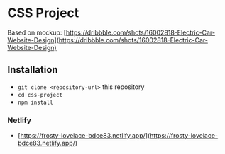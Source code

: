 # CSS Project

Based on mockup: [https://dribbble.com/shots/16002818-Electric-Car-Website-Design](https://dribbble.com/shots/16002818-Electric-Car-Website-Design)

## Installation

* `git clone <repository-url>` this repository
* `cd css-project`
* `npm install`

### Netlify

* [https://frosty-lovelace-bdce83.netlify.app/](https://frosty-lovelace-bdce83.netlify.app/)

